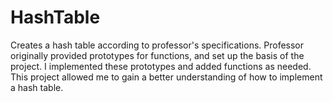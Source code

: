 # HashTable
Creates a hash table according to professor's specifications. Professor originally provided prototypes for functions, and set up the basis of the project. I implemented these prototypes and added functions as needed. This project allowed me to gain a better understanding of how to implement a hash table.
